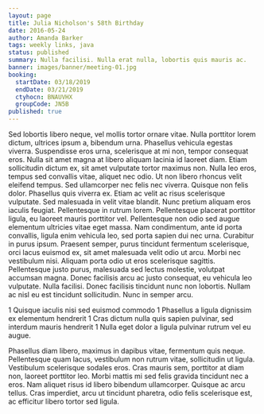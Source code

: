 ```yaml
---
layout: page
title: Julia Nicholson's 58th Birthday
date: 2016-05-24
author: Amanda Barker
tags: weekly links, java
status: published
summary: Nulla facilisi. Nulla erat nulla, lobortis quis mauris ac.
banner: images/banner/meeting-01.jpg
booking:
  startDate: 03/18/2019
  endDate: 03/21/2019
  ctyhocn: BNAUVHX
  groupCode: JN5B
published: true
---
```

Sed lobortis libero neque, vel mollis tortor ornare vitae. Nulla porttitor lorem dictum, ultrices ipsum a, bibendum urna. Phasellus vehicula egestas viverra. Suspendisse eros urna, scelerisque at mi non, tempor consequat eros. Nulla sit amet magna at libero aliquam lacinia id laoreet diam. Etiam sollicitudin dictum ex, sit amet vulputate tortor maximus non. Nulla leo eros, tempus sed convallis vitae, aliquet nec odio. Ut non libero rhoncus velit eleifend tempus. Sed ullamcorper nec felis nec viverra. Quisque non felis dolor. Phasellus quis viverra ex. Etiam ac velit ac risus scelerisque vulputate. Sed malesuada in velit vitae blandit. Nunc pretium aliquam eros iaculis feugiat. Pellentesque in rutrum lorem.
Pellentesque placerat porttitor ligula, eu laoreet mauris porttitor vel. Pellentesque non odio sed augue elementum ultricies vitae eget massa. Nam condimentum, ante id porta convallis, ligula enim vehicula leo, sed porta sapien dui nec urna. Curabitur in purus ipsum. Praesent semper, purus tincidunt fermentum scelerisque, orci lacus euismod ex, sit amet malesuada velit odio ut arcu. Morbi nec vestibulum nisi. Aliquam porta odio ut eros scelerisque sagittis. Pellentesque justo purus, malesuada sed lectus molestie, volutpat accumsan magna. Donec facilisis arcu ac justo consequat, eu vehicula leo vulputate. Nulla facilisi. Donec facilisis tincidunt nunc non lobortis. Nullam ac nisl eu est tincidunt sollicitudin. Nunc in semper arcu.

1 Quisque iaculis nisi sed euismod commodo
1 Phasellus a ligula dignissim ex elementum hendrerit
1 Cras dictum nulla quis sapien pulvinar, sed interdum mauris hendrerit
1 Nulla eget dolor a ligula pulvinar rutrum vel eu augue.

Phasellus diam libero, maximus in dapibus vitae, fermentum quis neque. Pellentesque quam lacus, vestibulum non rutrum vitae, sollicitudin ut ligula. Vestibulum scelerisque sodales eros. Cras mauris sem, porttitor at diam non, laoreet porttitor leo. Morbi mattis mi sed felis gravida tincidunt nec a eros. Nam aliquet risus id libero bibendum ullamcorper. Quisque ac arcu tellus. Cras imperdiet, arcu ut tincidunt pharetra, odio felis scelerisque est, ac efficitur libero tortor sed ligula.
